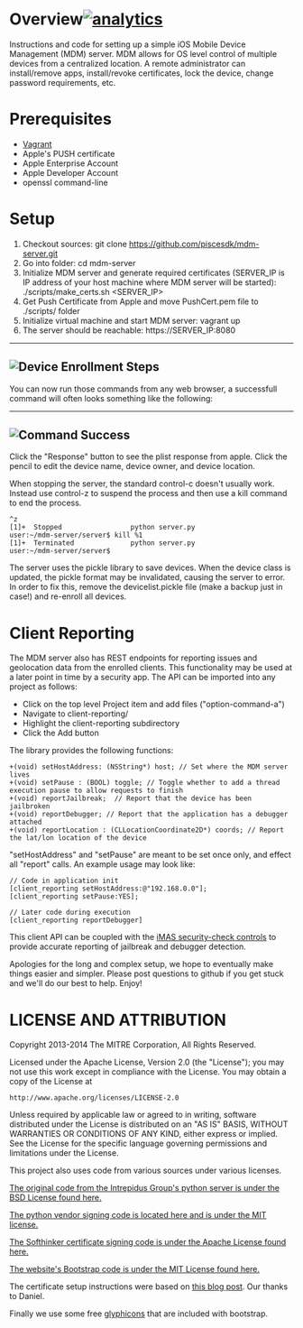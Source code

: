 # Overview[![analytics](http://www.google-analytics.com/collect?v=1&t=pageview&_s=1&dl=https%3A%2F%2Fgithub.com%2Fproject-imas%2Fmdm-server&_u=MAC~&cid=1757014354.1393964045&tid=UA-38868530-1)]()

Instructions and code for setting up a simple iOS Mobile Device Management (MDM) server.  MDM allows for OS level control of multiple devices from a centralized location.  A remote administrator can install/remove apps, install/revoke certificates, lock the device, change password requirements, etc.  

# Prerequisites

 * [Vagrant](https://www.vagrantup.com)
 * Apple's PUSH certificate
 * Apple Enterprise Account
 * Apple Developer Account
 * openssl command-line

# Setup

 1. Checkout sources: git clone https://github.com/piscesdk/mdm-server.git
 2. Go into folder: cd mdm-server
 3. Initialize MDM server and generate required certificates (SERVER_IP is IP address of your host machine where MDM server will be started): ./scripts/make_certs.sh <SERVER_IP>
 4. Get Push Certificate from Apple and move PushCert.pem file to ./scripts/ folder
 5. Initialize virtual machine and start MDM server: vagrant up
 6. The server should be reachable: https://SERVER_IP:8080


---
![Device Enrollment Steps](images/deviceEnroll.jpg)
---

You can now run those commands from any web browser, a successfull command will often looks something like the following:

---
![Command Success](images/commandSuccess.png)
---

Click the "Response" button to see the plist response from apple.  Click the pencil to edit the device name, device owner, and device location.


When stopping the server, the standard control-c doesn't usually work.  Instead use control-z to suspend the process and then use a kill command to end the process.

    ^z
    [1]+  Stopped                 python server.py
    user:~/mdm-server/server$ kill %1
    [1]+  Terminated              python server.py
    user:~/mdm-server/server$ 

The server uses the pickle library to save devices.  When the device class is updated, the pickle format may be invalidated, causing the server to error.  In order to fix this, remove the devicelist.pickle file (make a backup just in case!) and re-enroll all devices.

# Client Reporting

The MDM server also has REST endpoints for reporting issues and geolocation data from the enrolled clients.  This functionality may be used at a later point in time by a security app. The API can be imported into any project as follows:

* Click on the top level Project item and add files ("option-command-a")
* Navigate to client-reporting/
* Highlight the client-reporting subdirectory
* Click the Add button

The library provides the following functions:

    +(void) setHostAddress: (NSString*) host; // Set where the MDM server lives
    +(void) setPause : (BOOL) toggle; // Toggle whether to add a thread execution pause to allow requests to finish
    +(void) reportJailbreak;  // Report that the device has been jailbroken
    +(void) reportDebugger; // Report that the application has a debugger attached
    +(void) reportLocation : (CLLocationCoordinate2D*) coords; // Report the lat/lon location of the device
    
"setHostAddress" and "setPause" are meant to be set once only, and effect all "report" calls.  An example usage may look like:

    // Code in application init
    [client_reporting setHostAddress:@"192.168.0.0"];
    [client_reporting setPause:YES];
    
    // Later code during execution
    [client_reporting reportDebugger]

This client API can be coupled with the [iMAS security-check controls](git@github.com:project-imas/security-check.git) to provide accurate reporting of jailbreak and debugger detection.  


Apologies for the long and complex setup, we hope to eventually make things easier and simpler.  Please post questions to github if you get stuck and we'll do our best to help.  Enjoy!



# LICENSE AND ATTRIBUTION

Copyright 2013-2014 The MITRE Corporation, All Rights Reserved.

Licensed under the Apache License, Version 2.0 (the "License"); you may not use this work except in compliance with the License. You may obtain a copy of the License at

    http://www.apache.org/licenses/LICENSE-2.0

Unless required by applicable law or agreed to in writing, software distributed under the License is distributed on an "AS IS" BASIS, WITHOUT WARRANTIES OR CONDITIONS OF ANY KIND, either express or implied. See the License for the specific language governing permissions and limitations under the License.


This project also uses code from various sources under various licenses.

[The original code from the Intrepidus Group's python server is under the BSD License found here.](server/LICENSE)

[The python vendor signing code is located here and is under the MIT license.](https://github.com/grinich/mdmvendorsign)

[The Softhinker certificate signing code is under the Apache License found here.](vendor-signing/LICENSE)

[The website's Bootstrap code is under the MIT License found here.](server/static/dist/LICENSE)

The certificate setup instructions were based on [this blog post](http://www.blueboxmoon.com/wordpress/?p=877).  Our thanks to Daniel.

Finally we use some free [glyphicons](http://glyphicons.com/) that are included with bootstrap.
